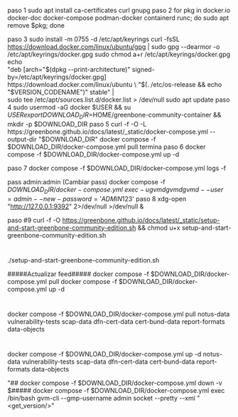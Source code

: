 paso 1 
sudo apt install ca-certificates curl gnupg
paso 2
for pkg in docker.io docker-doc docker-compose podman-docker containerd runc; do sudo apt remove $pkg; done

paso 3
sudo install -m 0755 -d /etc/apt/keyrings
curl -fsSL https://download.docker.com/linux/ubuntu/gpg | sudo gpg --dearmor -o /etc/apt/keyrings/docker.gpg
sudo chmod a+r /etc/apt/keyrings/docker.gpg
echo \
  "deb [arch="$(dpkg --print-architecture)" signed-by=/etc/apt/keyrings/docker.gpg] https://download.docker.com/linux/ubuntu \
  "$(. /etc/os-release && echo "$VERSION_CODENAME")" stable" | \
  sudo tee /etc/apt/sources.list.d/docker.list > /dev/null
sudo apt update
paso 4
sudo usermod -aG docker $USER && su $USER
export DOWNLOAD_DIR=$HOME/greenbone-community-container && mkdir -p $DOWNLOAD_DIR
paso 5
curl -f -O -L https://greenbone.github.io/docs/latest/_static/docker-compose.yml --output-dir "$DOWNLOAD_DIR"
docker compose -f $DOWNLOAD_DIR/docker-compose.yml pull
termina 
paso 6
docker compose -f $DOWNLOAD_DIR/docker-compose.yml up -d

paso 7
docker compose -f $DOWNLOAD_DIR/docker-compose.yml logs -f

pass admin:admin
(Cambiar pass)
docker compose -f $DOWNLOAD_DIR/docker-compose.yml \
    exec -u gvmd gvmd gvmd --user=admin --new-password='ADMIN123$'
paso 8
xdg-open "http://127.0.0.1:9392" 2>/dev/null >/dev/null &

paso #9
curl -f -O https://greenbone.github.io/docs/latest/_static/setup-and-start-greenbone-community-edition.sh && chmod u+x setup-and-start-greenbone-community-edition.sh

#
./setup-and-start-greenbone-community-edition.sh

#####Actualizar feed#####
docker compose -f $DOWNLOAD_DIR/docker-compose.yml pull
docker compose -f $DOWNLOAD_DIR/docker-compose.yml up -d
#
docker compose -f $DOWNLOAD_DIR/docker-compose.yml pull notus-data vulnerability-tests scap-data dfn-cert-data cert-bund-data report-formats data-objects
#
docker compose -f $DOWNLOAD_DIR/docker-compose.yml up -d notus-data vulnerability-tests scap-data dfn-cert-data cert-bund-data report-formats data-objects

"##
docker compose -f $DOWNLOAD_DIR/docker-compose.yml down -v
$#####
docker compose -f $DOWNLOAD_DIR/docker-compose.yml exec <container-name> /bin/bash
gvm-cli --gmp-username admin socket --pretty --xml "<get_version/>"




